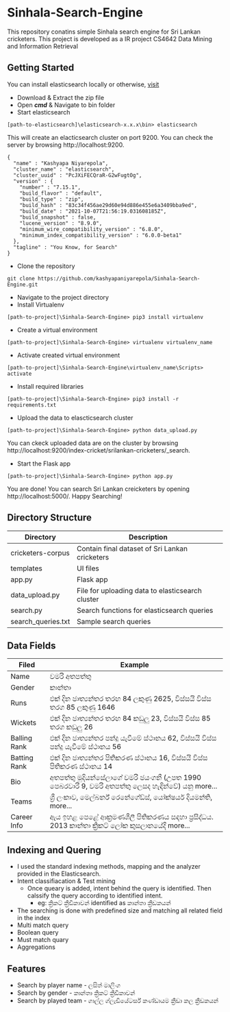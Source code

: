 # Sinhala-Search-Engine
This repository conatins simple Sinhala search engine for Sri Lankan cricketers. This project is developed as a IR project CS4642 Data Mining and Information Retrieval

## Getting Started
You can install elasticsearch locally or otherwise, [visit](https://www.elastic.co/guide/en/elasticsearch/reference/current/install-elasticsearch.html)
- Download & Extract the zip file
- Open ***cmd*** & Navigate to bin folder
- Start elasticsearch
```
[path-to-elasticsearch]\elasticsearch-x.x.x\bin> elasticsearch
```
This will create an elacticsearch cluster on port 9200. You can check the server by browsing http://localhost:9200.
```
{
  "name" : "Kashyapa Niyarepola",
  "cluster_name" : "elasticsearch",
  "cluster_uuid" : "PcJXiFECQraR-G2wFugtOg",
  "version" : {
    "number" : "7.15.1",
    "build_flavor" : "default",
    "build_type" : "zip",
    "build_hash" : "83c34f456ae29d60e94d886e455e6a3409bba9ed",
    "build_date" : "2021-10-07T21:56:19.031608185Z",
    "build_snapshot" : false,
    "lucene_version" : "8.9.0",
    "minimum_wire_compatibility_version" : "6.8.0",
    "minimum_index_compatibility_version" : "6.0.0-beta1"
  },
  "tagline" : "You Know, for Search"
}
```
- Clone the repository
```
git clone https://github.com/kashyapaniyarepola/Sinhala-Search-Engine.git
```
- Navigate to the project directory
- Install Virtualenv
```
[path-to-project]\Sinhala-Search-Engine> pip3 install virtualenv
```
- Create a virtual environment
```
[path-to-project]\Sinhala-Search-Engine> virtualenv virtualenv_name
```
- Activate created virtual environment
```
[path-to-project]\Sinhala-Search-Engine\virtualenv_name\Scripts> activate
```
- Install required libraries
```
[path-to-project]\Sinhala-Search-Engine> pip3 install -r requirements.txt
```
- Upload the data to elascticsearch cluster
```
[path-to-project]\Sinhala-Search-Engine> python data_upload.py
```
You can ckeck uploaded data are on the cluster by browsing http://localhost:9200/index-cricket/srilankan-cricketers/_search.
- Start the Flask app
```
[path-to-project]\Sinhala-Search-Engine> python app.py
```
You are done! You can search Sri Lankan creicketers by opening http://localhost:5000/. Happy Searching!

## Directory Structure
| Directory | Description |
| --- | --- |
| cricketers-corpus | Contain final dataset of Sri Lankan cricketers |
| templates | UI files |
| app.py | Flask app |
| data_upload.py | File for uploading data to elasticsearch cluster |
| search.py | Search functions for elasticsearch queries |
| search_queries.txt | Sample search queries |

## Data Fields
| Filed | Example |
| --- | --- |
| Name | චමරි අතපත්තු |
| Gender | කාන්තා |
| Runs | එක් දින ජාත්‍යන්තර තරඟ 84 ලකුණු 2625, විස්සයි විස්ස තරග 85 ලකුණු 1646 |
| Wickets | එක් දින ජාත්‍යන්තර තරඟ 84 කඩුලු 23, විස්සයි විස්ස 85 තරග කඩුලු 26 |
| Balling Rank | එක් දින ජාත්‍යන්තර පන්දු යැවීමේ ස්ථානය 62, විස්සයි විස්ස පන්දු යැවීමේ ස්ථානය 56 |
| Batting Rank | එක් දින ජාත්‍යන්තර පිතිකරණ ස්ථානය 16, විස්සයි විස්ස පිතිකරණ ස්ථානය 14 |
| Bio | අතපත්තු මුදියන්සේලාගේ චමරි ජයංගනී (උපත 1990 පෙබරවාරි 9, චමරි අතපත්තු ලෙසද හැඳින්වේ) යනු more... |
| Teams |ශ්‍රී ලංකාව, මෙල්බර්න් රෙනේගේඩ්ස්, යෝක්ෂයර් දියමන්ති, more... |
| Career Info | ඇය ඉහළ පෙළේ ආක්‍රමණශීලී පිතිකරණය සඳහා ප්‍රසිද්ධය. 2013 කාන්තා ක්‍රිකට් ලෝක කුසලානයේදී more... |

## Indexing and Quering
- I used the standard indexing methods, mapping and the analyzer provided in the Elasticsearch. 
- Intent classifiacation & Test mining
  - Once queary is added, intent behind the query is identified. Then calssify the query according to identified intent.
    - eg: ක්‍රිකට් ක්‍රීඩිකාවන් identified as කාන්තා ක්‍රීඩකයන්
- The searching is done with predefined size and matching all related field in the index
- Multi match query
- Boolean query
- Must match quary
- Aggregations

## Features
- Search by player name - ලසිත් මාලිංග
- Search by gender - කාන්තා ක්‍රිකට් ක්‍රීඩිකාවන්
- Search by played team - ගාල්ල ග්ලැඩියේටර්ස් කණ්ඩායම ක්‍රීඩා කල ක්‍රීඩකයන්
